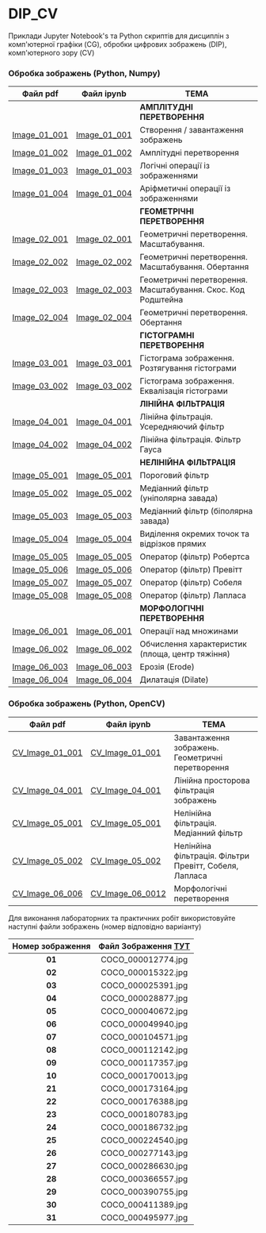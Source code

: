 # DIP_CV
Приклади Jupyter Notebook's та Python скриптів для дисциплін з комп'ютерної графіки (CG), обробки цифрових зображень (DIP), комп'ютерного  зору (CV)



### Обробка  зображень (Python, Numpy)  

| Файл pdf     | Файл ipynb                                            | ТЕМА                                                         |
| ------------ | ------------------------------------------------------------ | ------------------------------------------------------------ |
|  |  | **АМПЛІТУДНІ ПЕРЕТВОРЕННЯ** |
| [Image_01_001](/DIP/Image_01_001.pdf) | [Image_01_001](/DIP/Image_01_001.ipynb) | Створення / завантаження зображень                           |
| [Image_01_002](/DIP/Image_01_002.pdf) | [Image_01_002](/DIP/Image_01_002.ipynb) | Амплітудні перетворення                                      |
| [Image_01_003](/DIP/Image_01_003.pdf) | [Image_01_003](/DIP/Image_01_003.ipynb) | Логічні операції із зображеннями                             |
| [Image_01_004](/DIP/Image_01_004.pdf) | [Image_01_004](/DIP/Image_01_004.ipynb) | Аріфметичні операції із зображеннями                         |
|  |  | **ГЕОМЕТРІЧНІ ПЕРЕТВОРЕННЯ** |
| [Image_02_001](/DIP/Image_02_001.pdf) | [Image_02_001](/DIP/Image_02_001.ipynb) | Геометричні перетворення. Масштабування.                     |
| [Image_02_002](/DIP/Image_02_002.pdf) | [Image_02_002](/DIP/Image_02_002.ipynb) | Геометричні перетворення. Масштабування. Обертання           |
| [Image_02_003](/DIP/Image_02_003.pdf) | [Image_02_003](/DIP/Image_02_003.ipynb) | Геометричні перетворення. Масштабування. Скос. Код Родштейна |
| [Image_02_004](/DIP/Image_02_004.pdf) | [Image_02_004](/DIP/Image_02_004.ipynb) | Геометричні перетворення. Обертання                          |
|  |  | **ГІСТОГРАМНІ ПЕРЕТВОРЕННЯ** |
| [Image_03_001](/DIP/Image_03_001.pdf) | [Image_03_001](/DIP/Image_03_001.ipynb) | Гістограма зображення. Розтягування гістограми               |
| [Image_03_002](/DIP/Image_03_002.pdf) | [Image_03_002](/DIP/Image_03_002.ipynb) | Гістограма зображення. Еквалізація гістограми                |
|  |  | **ЛІНІЙНА ФІЛЬТРАЦІЯ** |
| [Image_04_001](/DIP/Image_04_001.pdf) | [Image_04_001](/DIP/Image_04_001.ipynb) | Лінійна фільтрація. Усередняючий фільтр                      |
| [Image_04_002](/DIP/Image_04_002.pdf) | [Image_04_002](/DIP/Image_04_002.ipynb) | Лінійна фільтрація. Фільтр Гауса                             |
|  |  | **НЕЛІНІЙНА ФІЛЬТРАЦІЯ** |
| [Image_05_001](/DIP/Image_05_001.pdf) | [Image_05_001](/DIP/Image_05_001.ipynb) | Пороговий фільтр |
| [Image_05_002](/DIP/Image_05_002.pdf) | [Image_05_002](/DIP/Image_05_002.ipynb) | Медіанний фільтр (уніполярна завада) |
| [Image_05_003](/DIP/Image_05_003.pdf) | [Image_05_003](/DIP/Image_05_003.ipynb) | Медіанний фільтр (біполярна завада) |
| [Image_05_004](/DIP/Image_05_004.pdf) | [Image_05_004](/DIP/Image_05_004.ipynb) | Виділення окремих точок та відрізков прямих |
| [Image_05_005](/DIP/Image_05_005.pdf) | [Image_05_005](/DIP/Image_05_005.ipynb) | Оператор (фільтр) Робертса |
| [Image_05_006](/DIP/Image_05_006.pdf) | [Image_05_006](/DIP/Image_05_006.ipynb) | Оператор (фільтр) Превітт |
| [Image_05_007](/DIP/Image_05_007.pdf) | [Image_05_007](/DIP/Image_05_007.ipynb) | Оператор (фільтр) Собеля |
| [Image_05_008](/DIP/Image_05_008.pdf) | [Image_05_008](/DIP/Image_05_008.ipynb) | Оператор (фільтр) Лапласа |
|  |  | **МОРФОЛОГІЧНІ ПЕРЕТВОРЕННЯ** |
| [Image_06_001](/DIP/Image_06_001.pdf) | [Image_06_001](/DIP/Image_06_001.ipynb) | Операції над множинами |
| [Image_06_002](/DIP/Image_06_002.pdf) | [Image_06_002](/DIP/Image_06_002.ipynb) | Обчислення характеристик (площа, центр тяжіння) |
| [Image_06_003](/DIP/Image_06_003.pdf) | [Image_06_003](/DIP/Image_06_003.ipynb) | Ерозія (Erode) |
| [Image_06_004](/DIP/Image_06_004.pdf) | [Image_06_004](/DIP/Image_06_004.ipynb) | Дилатація  (Dilate) |



### Обробка зображень (Python, OpenCV)  

| Файл pdf                                   | Файл ipynb                                    | ТЕМА                                                    |
| ------------------------------------------ | --------------------------------------------- | ------------------------------------------------------- |
| [CV_Image_01_001](/CV/CV_Image_01_001.pdf) | [CV_Image_01_001](/CV/CV_Image_01_001.ipynb)  | Завантаження зображень. Геометричні перетворення        |
| [CV_Image_04_001](/CV/CV_Image_04_001.pdf) | [CV_Image_04_001](/CV/CV_Image_04_001.ipynb)  | Лінійна просторова фільтрація зображень                 |
| [CV_Image_05_001](/CV/CV_Image_05_101.pdf) | [CV_Image_05_001](/CV/CV_Image_05_101.ipynb)  | Нелінійна фільтрація. Медіанний фільтр                  |
| [CV_Image_05_002](/CV/CV_Image_05_102.pdf) | [CV_Image_05_002](/CV/CV_Image_05_102.ipynb)  | Нелінйіна фільтрація.  Фільтри Превітт, Собеля, Лапласа |
| [CV_Image_06_006](/CV/CV_Image_06_001.pdf) | [CV_Image_06_0012](/CV/CV_Image_06_001.ipynb) | Морфологічні перетворення                               |





Для виконання лабораторних та практичних робіт використовуйте наступні файли зображень (номер відповідно вариіанту)

| Номер зображення | Файл Зображення  [ТУТ](IMAGES_dif) |
| :--------------: | :-----------------------: |
|      **01**       |    COCO_000012774.jpg     |
|      **02**       |    COCO_000015322.jpg     |
|      **03**       |    COCO_000025391.jpg     |
|      **04**       |    COCO_000028877.jpg     |
|      **05**       |    COCO_000040672.jpg     |
|      **06**       |    COCO_000049940.jpg     |
|      **07**       |    COCO_000104571.jpg     |
|      **08**       |    COCO_000112142.jpg     |
|      **09**       |    COCO_000117357.jpg     |
|      **10**      |    COCO_000170013.jpg     |
|      **21**      |    COCO_000173164.jpg     |
|      **22**      |    COCO_000176388.jpg     |
|      **23**      |    COCO_000180783.jpg     |
|      **24**      |    COCO_000186732.jpg     |
|      **25**      |    COCO_000224540.jpg     |
|      **26**      |    COCO_000277143.jpg     |
|      **27**      |    COCO_000286630.jpg     |
|      **28**      |    COCO_000366557.jpg     |
|      **29**      |    COCO_000390755.jpg     |
|      **30**      |    COCO_000411389.jpg     |
|      **31**      |    COCO_000495977.jpg     |
